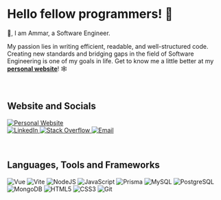 <h1> Hello fellow programmers! 🏴</h1>


<p>
   👋, I am Ammar, a Software Engineer.

   My passion lies in writing efficient, readable, and well-structured code. Creating new standards and bridging gaps in the field of Software Engineering is one of my    goals in life. Get to know me a little better at my [**personal website**](https://personal-portfolio-bvg.pages.dev/about)! 🕸️
</p>

<br/>

<h2 align="left">Website and Socials</h2>
<p align="left">
   <a href="https://personal-portfolio-bvg.pages.dev/about">
      <img title="Personal Website" src="https://img.shields.io/badge/Personal Website-black?style=for-the-badge&logo=About.me&logoColor=white&logoWidth=80"/>
   </a>
   <br/>
  <a href="https://www.linkedin.com/in/muhammad-ammar-nasir-9b2193207/">
      <img title="LinkedIn" src="https://img.shields.io/badge/LinkedIn-000000?style=for-the-badge&logo=linkedin&logoColor=White"/>
  </a>
  
  <a href="https://stackoverflow.com/users/16470281/muhammad-ammar">
      <img title="Stack Overflow" src="https://img.shields.io/badge/Stack%20Overflow-000000?style=for-the-badge&logo=stack%20overflow&logoColor=White"/>
  </a>
  
   <a href="mailto:majidammar428@gmail.com">
      <img title="Email" src="https://img.shields.io/badge/Gmail-000000?style=for-the-badge&logo=gmail&logoColor=white"/>
  </a>
</p>

<br/>

<h2 align="left">Languages, Tools and Frameworks</h2>

<p align="left">
         <img alt="Vue" src="https://img.shields.io/badge/Vue.js-35495E?style=for-the-badge&logo=vuedotjs&logoColor=4FC08D"/>
         <img alt="Vite" src="https://img.shields.io/badge/Vite-B73BFE?style=for-the-badge&logo=vite&logoColor=FFD62E"/>
         <img alt="NodeJS" src="https://img.shields.io/badge/Nodejs-Nodejs?style=for-the-badge&logo=node.js&color=303030"/>
         <img alt="JavaScript" src="https://img.shields.io/badge/javascript%20-%23323330.svg?&style=for-the-badge&logo=javascript&logoColor=%23F7DF1E"/>
         <img alt="Prisma" src="https://img.shields.io/badge/Prisma-3982CE?style=for-the-badge&logo=Prisma&logoColor=white"/>
         <img alt="MySQL" src="https://img.shields.io/badge/MySQL-005C84?style=for-the-badge&logo=mysql&logoColor=white"/>
         <img alt="PostgreSQL" src="https://img.shields.io/badge/postgres-%23316192.svg?style=for-the-badge&logo=postgresql&logoColor=white"/>
         <img alt="MongoDB" src ="https://img.shields.io/badge/MongoDB-%234ea94b.svg?&style=for-the-badge&logo=mongodb&logoColor=white"/>
         <img alt="HTML5" src="https://img.shields.io/badge/html5%20-%23E34F26.svg?&style=for-the-badge&logo=html5&logoColor=white"/>
         <img alt="CSS3" src="https://img.shields.io/badge/css3%20-%231572B6.svg?&style=for-the-badge&logo=css3&logoColor=white"/>
         <img alt="Git" src="https://img.shields.io/badge/git%20-%23F05033.svg?&style=for-the-badge&logo=git&logoColor=white"/>
</p>
